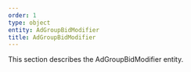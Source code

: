 ```yaml
---
order: 1
type: object
entity: AdGroupBidModifier
title: AdGroupBidModifier
---
```


This section describes the AdGroupBidModifier entity.
